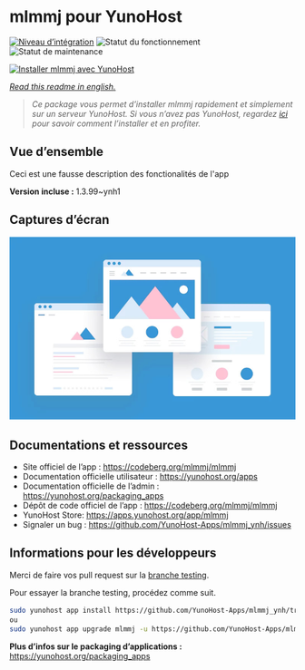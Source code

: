 <!--
N.B.: This README was automatically generated by https://github.com/YunoHost/apps/tree/master/tools/README-generator
It shall NOT be edited by hand.
-->

# mlmmj pour YunoHost

[![Niveau d’intégration](https://dash.yunohost.org/integration/mlmmj.svg)](https://dash.yunohost.org/appci/app/mlmmj) ![Statut du fonctionnement](https://ci-apps.yunohost.org/ci/badges/mlmmj.status.svg) ![Statut de maintenance](https://ci-apps.yunohost.org/ci/badges/mlmmj.maintain.svg)

[![Installer mlmmj avec YunoHost](https://install-app.yunohost.org/install-with-yunohost.svg)](https://install-app.yunohost.org/?app=mlmmj)

*[Read this readme in english.](./README.md)*

> *Ce package vous permet d’installer mlmmj rapidement et simplement sur un serveur YunoHost.
Si vous n’avez pas YunoHost, regardez [ici](https://yunohost.org/#/install) pour savoir comment l’installer et en profiter.*

## Vue d’ensemble

Ceci est une fausse description des fonctionalités de l'app


**Version incluse :** 1.3.99~ynh1

## Captures d’écran

![Capture d’écran de mlmmj](./doc/screenshots/example.jpg)

## Documentations et ressources

* Site officiel de l’app : <https://codeberg.org/mlmmj/mlmmj>
* Documentation officielle utilisateur : <https://yunohost.org/apps>
* Documentation officielle de l’admin : <https://yunohost.org/packaging_apps>
* Dépôt de code officiel de l’app : <https://codeberg.org/mlmmj/mlmmj>
* YunoHost Store: <https://apps.yunohost.org/app/mlmmj>
* Signaler un bug : <https://github.com/YunoHost-Apps/mlmmj_ynh/issues>

## Informations pour les développeurs

Merci de faire vos pull request sur la [branche testing](https://github.com/YunoHost-Apps/mlmmj_ynh/tree/testing).

Pour essayer la branche testing, procédez comme suit.

``` bash
sudo yunohost app install https://github.com/YunoHost-Apps/mlmmj_ynh/tree/testing --debug
ou
sudo yunohost app upgrade mlmmj -u https://github.com/YunoHost-Apps/mlmmj_ynh/tree/testing --debug
```

**Plus d’infos sur le packaging d’applications :** <https://yunohost.org/packaging_apps>
